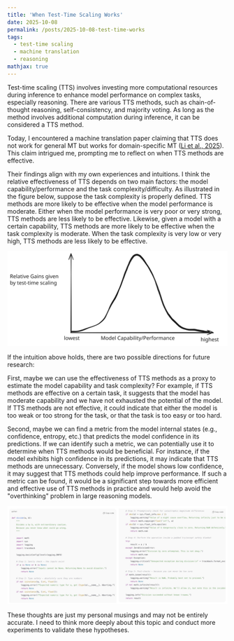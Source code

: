 ```yaml
---
title: 'When Test-Time Scaling Works'
date: 2025-10-08
permalink: /posts/2025-10-08-test-time-works
tags:
  - test-time scaling
  - machine translation
  - reasoning
mathjax: true
---
```


Test-time scaling (TTS) involves investing more computational resources during inference to enhance model performance on complex tasks, especially reasoning. There are various TTS methods, such as chain-of-thought reasoning, self-consistency, and majority voting. As long as the method involves additional computation during inference, it can be considered a TTS method. 

Today, I encountered a machine translation paper claiming that TTS does not work for general MT but works for domain-specific MT ([Li et al., 2025](https://arxiv.org/abs/2510.06471)). This claim intrigued me, prompting me to reflect on when TTS methods are effective. 

Their findings align with my own experiences and intuitions. I think the relative effectiveness of TTS depends on two main factors: the model capability/performance and the task complexity/difficulty. As illustrated in the figure below, suppose the task complexity is properly defined. TTS methods are more likely to be effective when the model performance is moderate. Either when the model performance is very poor or very strong, TTS methods are less likely to be effective. Likewise, given a model with a certain capability, TTS methods are more likely to be effective when the task complexity is moderate. When the task complexity is very low or very high, TTS methods are less likely to be effective.

![Relative effectiveness of Test-Time Scaling](/images/posts/2025-10-09-test-time-works/test-time-scaling-2025-10-09-1104.svg)

If the intuition above holds, there are two possible directions for future research:

First, maybe we can use the effectiveness of TTS methods as a proxy to estimate the model capability and task complexity? For example, if TTS methods are effective on a certain task, it suggests that the model has moderate capability and we have not exhausted the potential of the model. If TTS methods are not effective, it could indicate that either the model is too weak or too strong for the task, or that the task is too easy or too hard.

Second, maybe we can find a metric from the model internal states (e.g., confidence, entropy, etc.) that predicts the model confidence in its predictions. If we can identify such a metric, we can potentially use it to determine when TTS methods would be beneficial. For instance, if the model exhibits high confidence in its predictions, it may indicate that TTS methods are unnecessary. Conversely, if the model shows low confidence, it may suggest that TTS methods could help improve performance. If such a metric can be found, it would be a significant step towards more efficient and effective use of TTS methods in practice and would help avoid the "overthinking" problem in large reasoning models.

![Claude is Overthinking in the divide calculation by Andrej Karpathy](images/posts/2025-10-09-test-time-works/overthinking.jpeg)

These thoughts are just my personal musings and may not be entirely accurate. I need to think more deeply about this topic and conduct more experiments to validate these hypotheses.
